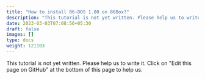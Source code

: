 ```yaml
---
title: "How to install 86-DOS 1.00 on 86Box?"
description: "This tutorial is not yet written. Please help us to write it. Click on 'Edit this page on GitHub' at the bottom of this page to help us."
date: 2023-03-03T07:08:56+05:30
draft: false
images: []
type: docs
weight: 121103
---
```


This tutorial is not yet written. Please help us to write it. Click on "Edit this page on GitHub" at the bottom of this page to help us.

